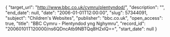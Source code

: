 {
  "target_url": "http://www.bbc.co.uk/cymru/plentyndod/", 
  "description": "", 
  "end_date": null, 
  "date": "2006-01-01T12:00:00", 
  "slug": 57344091, 
  "subject": "Children's Websites", 
  "publisher": "bbc.co.uk", 
  "open_access": true, 
  "title": "BBC Cymru - Plentyndod yng Nghymru", 
  "record_id": "20060101T120000/ns6QDncAtb9NBTQq8H2xlQ==", 
  "start_date": null
}

